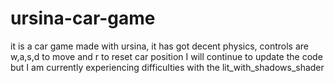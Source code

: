 # ursina-car-game
it is a car game made with ursina, it has got decent physics, controls are w,a,s,d to move and r to reset car position
I will continue to update the code but I am currently experiencing difficulties with the lit_with_shadows_shader 
